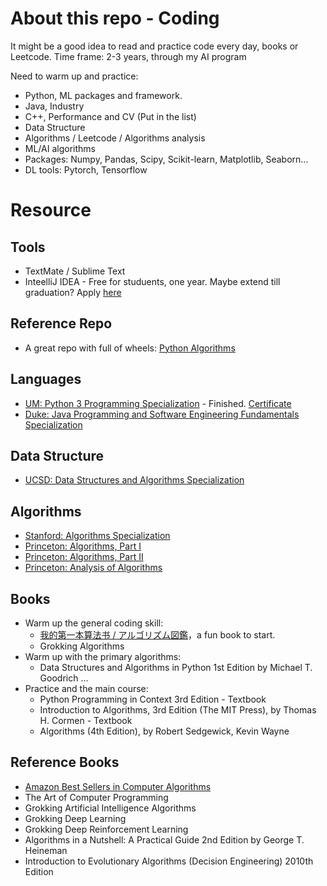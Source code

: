 # About this repo - Coding

It might be a good idea to read and practice code every day, books or Leetcode.
Time frame: 2-3 years, through my AI program

Need to warm up and practice:
* Python, ML packages and framework.
* Java, Industry
* C++, Performance and CV (Put in the list)
* Data Structure
* Algorithms / Leetcode / Algorithms analysis
* ML/AI algorithms
* Packages: Numpy, Pandas, Scipy, Scikit-learn, Matplotlib, Seaborn...
* DL tools: Pytorch, Tensorflow

# Resource

## Tools
* TextMate / Sublime Text
* InteelliJ IDEA - Free for studuents, one year. Maybe extend till graduation? Apply [here](https://www.jetbrains.com/community/education/#students) 


## Reference Repo
* A great repo with full of wheels: [Python Algorithms](https://github.com/TheAlgorithms/Python)

## Languages
* [UM: Python 3 Programming Specialization](https://www.coursera.org/specializations/python-3-programming) - Finished. [Certificate](https://coursera.org/share/5eb92fd864116d2271c467b1b05b2e17)
* [Duke: Java Programming and Software Engineering Fundamentals Specialization](https://www.coursera.org/specializations/java-programming#courses)

## Data Structure
* [UCSD: Data Structures and Algorithms Specialization](https://www.coursera.org/specializations/data-structures-algorithms)

## Algorithms
* [Stanford: Algorithms Specialization](https://www.coursera.org/specializations/algorithms)
* [Princeton: Algorithms, Part I](https://www.coursera.org/learn/algorithms-part1#syllabus)
* [Princeton: Algorithms, Part II](https://www.coursera.org/learn/algorithms-part2#syllabus)
* [Princeton: Analysis of Algorithms](https://www.coursera.org/learn/analysis-of-algorithms)

## Books
* Warm up the general coding skill:
  * [我的第一本算法书 / アルゴリズム図鑑](https://www.ituring.com.cn/book/2464)，a fun book to start.
  * Grokking Algorithms
* Warm up with the primary algorithms:
  * Data Structures and Algorithms in Python 1st Edition by Michael T. Goodrich ...
* Practice and the main course:
  * Python Programming in Context 3rd Edition - Textbook
  * Introduction to Algorithms, 3rd Edition (The MIT Press), by Thomas H. Cormen - Textbook
  * Algorithms (4th Edition), by Robert Sedgewick, Kevin Wayne

## Reference Books
* [Amazon Best Sellers in Computer Algorithms](https://www.amazon.com/gp/bestsellers/books/491298/ref=pd_zg_hrsr_books)
* The Art of Computer Programming
* Grokking Artificial Intelligence Algorithms
* Grokking Deep Learning
* Grokking Deep Reinforcement Learning
* Algorithms in a Nutshell: A Practical Guide 2nd Edition by George T. Heineman
* Introduction to Evolutionary Algorithms (Decision Engineering) 2010th Edition
